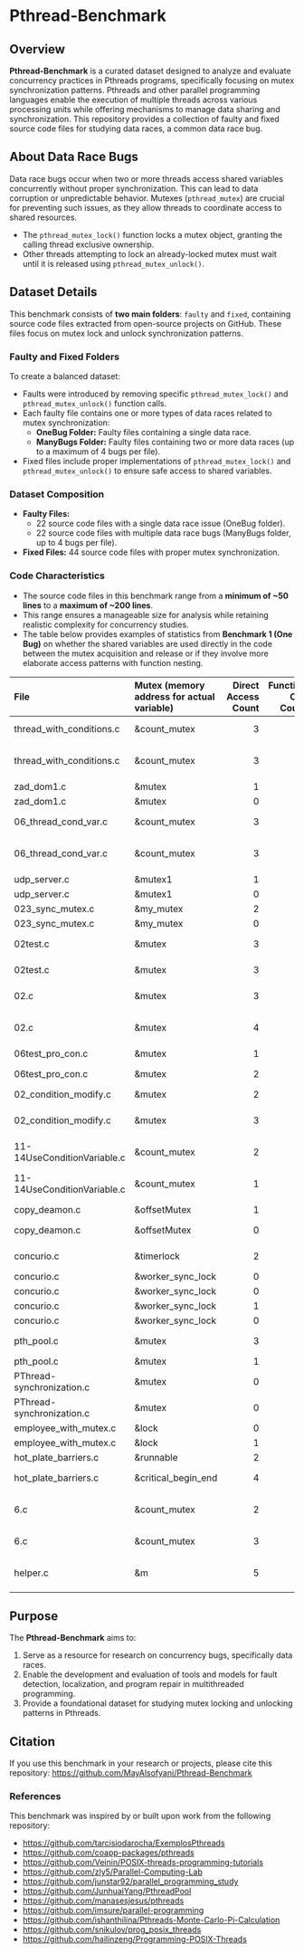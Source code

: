 # Pthread-Benchmark

## Overview

**Pthread-Benchmark** is a curated dataset designed to analyze and evaluate concurrency practices in Pthreads programs, specifically focusing on mutex synchronization patterns. Pthreads and other parallel programming languages enable the execution of multiple threads across various processing units while offering mechanisms to manage data sharing and synchronization. This repository provides a collection of faulty and fixed source code files for studying data races, a common data race bug.

## About Data Race Bugs

Data race bugs occur when two or more threads access shared variables concurrently without proper synchronization. This can lead to data corruption or unpredictable behavior. Mutexes (`pthread_mutex`) are crucial for preventing such issues, as they allow threads to coordinate access to shared resources.

- The `pthread_mutex_lock()` function locks a mutex object, granting the calling thread exclusive ownership.
- Other threads attempting to lock an already-locked mutex must wait until it is released using `pthread_mutex_unlock()`.

## Dataset Details

This benchmark consists of **two main folders**: `faulty` and `fixed`, containing source code files extracted from open-source projects on GitHub. These files focus on mutex lock and unlock synchronization patterns.

### Faulty and Fixed Folders

To create a balanced dataset:
- Faults were introduced by removing specific `pthread_mutex_lock()` and `pthread_mutex_unlock()` function calls.
- Each faulty file contains one or more types of data races related to mutex synchronization:
  - **OneBug Folder:** Faulty files containing a single data race.
  - **ManyBugs Folder:** Faulty files containing two or more data races (up to a maximum of 4 bugs per file).
- Fixed files include proper implementations of `pthread_mutex_lock()` and `pthread_mutex_unlock()` to ensure safe access to shared variables.

### Dataset Composition
- **Faulty Files:** 
  - 22 source code files with a single data race issue (OneBug folder).
  - 22 source code files with multiple data race bugs (ManyBugs folder, up to 4 bugs per file).
- **Fixed Files:** 44 source code files with proper mutex synchronization.
  
### Code Characteristics
- The source code files in this benchmark range from a **minimum of ~50 lines** to a **maximum of ~200 lines**.
- This range ensures a manageable size for analysis while retaining realistic complexity for concurrency studies.
- The table below provides examples of statistics from **Benchmark 1 (One Bug)** on whether the shared variables are used directly in the code between the mutex acquisition and release or if they involve more elaborate access patterns with function nesting.

| File                        | Mutex (memory address for actual variable)   |   Direct Access Count |   Function Call Count | Function Calls                                              |
|:----------------------------|:---------------------------------------------|----------------------:|----------------------:|:------------------------------------------------------------|
| thread_with_conditions.c    | &count_mutex                                 |                     3 |                     7 | inc_count, printf, if, pthread_cond_signal                  |
| thread_with_conditions.c    | &count_mutex                                 |                     3 |                    12 | printf, pthread_cond_wait, watch_count, while               |
| zad_dom1.c                  | &mutex                                       |                     1 |                     5 | pop_f, printf, if, display                                  |
| zad_dom1.c                  | &mutex                                       |                     0 |                     3 | push_f, printf, display                                     |
| 06_thread_cond_var.c        | &count_mutex                                 |                     3 |                     7 | inc_count, printf, if, pthread_cond_signal                  |
| 06_thread_cond_var.c        | &count_mutex                                 |                     3 |                    12 | printf, pthread_cond_wait, watch_count, while               |
| udp_server.c                | &mutex1                                      |                     1 |                     0 | nan                                                         |
| udp_server.c                | &mutex1                                      |                     0 |                     0 | nan                                                         |
| 023_sync_mutex.c            | &my_mutex                                    |                     2 |                     5 | if, strcpy                                                  |
| 023_sync_mutex.c            | &my_mutex                                    |                     0 |                     2 | memcpy, sizeof                                              |
| 02test.c                    | &mutex                                       |                     3 |                     4 | for, printf, setbuf, pthread_self                           |
| 02test.c                    | &mutex                                       |                     3 |                     4 | for, printf, setbuf, pthread_self                           |
| 02.c                        | &mutex                                       |                     3 |                     4 | printf, pthread_cond_wait, while                            |
| 02.c                        | &mutex                                       |                     4 |                     6 | malloc, sizeof, printf, pthread_cond_signal, memset         |
| 06test_pro_con.c            | &mutex                                       |                     1 |                     1 | printf                                                      |
| 06test_pro_con.c            | &mutex                                       |                     2 |                     4 | printf, pthread_cond_wait, while                            |
| 02_condition_modify.c       | &mutex                                       |                     2 |                     2 | printf, pthread_self                                        |
| 02_condition_modify.c       | &mutex                                       |                     3 |                     5 | printf, free, if, pthread_cond_wait, pthread_self           |
| 11-14UseConditionVariable.c | &count_mutex                                 |                     2 |                     7 | inc_count, printf, if, pthread_cond_signal                  |
| 11-14UseConditionVariable.c | &count_mutex                                 |                     1 |                     8 | printf, pthread_cond_wait, watch_count, while               |
| copy_deamon.c               | &offsetMutex                                 |                     1 |                     3 | pread, if, sizeof                                           |
| copy_deamon.c               | &offsetMutex                                 |                     0 |                     4 | recv, sendMessage, sizeof, sprintf                          |
| concurio.c                  | &timerlock                                   |                     2 |                     2 | pthread_cond_timedwait, while                               |
| concurio.c                  | &worker_sync_lock                            |                     0 |                     0 | nan                                                         |
| concurio.c                  | &worker_sync_lock                            |                     0 |                     2 | pthread_cond_wait, while                                    |
| concurio.c                  | &worker_sync_lock                            |                     1 |                     1 | pthread_cond_broadcast                                      |
| concurio.c                  | &worker_sync_lock                            |                     0 |                     0 | nan                                                         |
| pth_pool.c                  | &mutex                                       |                     3 |                     3 | for, pthread_cond_wait, while                               |
| pth_pool.c                  | &mutex                                       |                     1 |                     2 | pthread_cond_wait, while                                    |
| PThread-synchronization.c   | &mutex                                       |                     0 |                     3 | usleep, if, printf                                          |
| PThread-synchronization.c   | &mutex                                       |                     0 |                     3 | usleep, if, printf                                          |
| employee_with_mutex.c       | &lock                                        |                     0 |                     1 | copy_employee                                               |
| employee_with_mutex.c       | &lock                                        |                     1 |                    24 | strcmp, s, printf, exit, if, d                              |
| hot_plate_barriers.c        | &runnable                                    |                     2 |                     0 | nan                                                         |
| hot_plate_barriers.c        | &critical_begin_end                          |                     4 |                     3 | pthread_create, malloc, sizeof                              |
| 6.c                         | &count_mutex                                 |                     2 |                     4 | inc_count, pthread_cond_broadcast, if                       |
| 6.c                         | &count_mutex                                 |                     3 |                     7 | pthread_cond_wait, watch_count, while                       |
| helper.c                    | &m                                           |                     5 |                    11 | fprintf, gettimeofday, pthread_cond_timedwait, strerror, if |



## Purpose
The **Pthread-Benchmark** aims to:
1. Serve as a resource for research on concurrency bugs, specifically data races.
2. Enable the development and evaluation of tools and models for fault detection, localization, and program repair in multithreaded programming.
3. Provide a foundational dataset for studying mutex locking and unlocking patterns in Pthreads.

## Citation

If you use this benchmark in your research or projects, please cite this repository:
https://github.com/MayAlsofyani/Pthread-Benchmark

### References

This benchmark was inspired by or built upon work from the following repository:
- https://github.com/tarcisiodarocha/ExemplosPthreads
- https://github.com/coapp-packages/pthreads
- https://github.com/Veinin/POSIX-threads-programming-tutorials
- https://github.com/zly5/Parallel-Computing-Lab
- https://github.com/junstar92/parallel_programming_study
- https://github.com/JunhuaiYang/PthreadPool
- https://github.com/manasesjesus/pthreads
- https://github.com/imsure/parallel-programming
- https://github.com/ishanthilina/Pthreads-Monte-Carlo-Pi-Calculation
- https://github.com/snikulov/prog_posix_threads
- https://github.com/hailinzeng/Programming-POSIX-Threads
  

